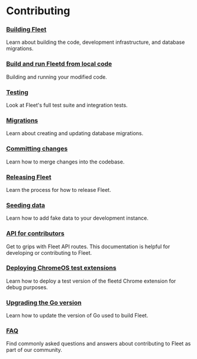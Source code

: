 # Contributing

### [Building Fleet](./Building-Fleet.md) 
Learn about building the code, development infrastructure, and database migrations.

### [Build and run Fleetd from local code](./Run-Locally-Built-Fleetd.md)
Building and running your modified code.

### [Testing](./Testing-and-local-development.md) 
Look at Fleet's full test suite and integration tests.

### [Migrations](./Migrations.md)
Learn about creating and updating database migrations.

### [Committing changes](./Committing-Changes.md) 
Learn how to merge changes into the codebase.

### [Releasing Fleet](./Releasing-Fleet.md) 
Learn the process for how to release Fleet.

### [Seeding data](./Seeding-Data.md) 
Learn how to add fake data to your development instance.

### [API for contributors](./API-for-contributors.md) 
Get to grips with Fleet API routes. This documentation is helpful for developing or contributing to Fleet.

### [Deploying ChromeOS test extensions](./Deploying-chrome-test-ext.md) 
Learn how to deploy a test version of the fleetd Chrome extension for debug purposes.

### [Upgrading the Go version](./Upgrading-go-version.md) 
Learn how to update the version of Go used to build Fleet.

### [FAQ](./FAQ.md) 
Find commonly asked questions and answers about contributing to Fleet as part of our community.
